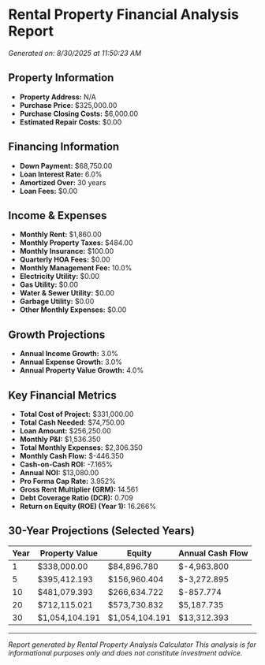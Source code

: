 
# Rental Property Financial Analysis Report
*Generated on: 8/30/2025 at 11:50:23 AM*

## Property Information
* **Property Address:** N/A
* **Purchase Price:** $325,000.00
* **Purchase Closing Costs:** $6,000.00
* **Estimated Repair Costs:** $0.00

## Financing Information
* **Down Payment:** $68,750.00
* **Loan Interest Rate:** 6.0%
* **Amortized Over:** 30 years
* **Loan Fees:** $0.00

## Income & Expenses
* **Monthly Rent:** $1,860.00
* **Monthly Property Taxes:** $484.00
* **Monthly Insurance:** $100.00
* **Quarterly HOA Fees:** $0.00
* **Monthly Management Fee:** 10.0%
* **Electricity Utility:** $0.00
* **Gas Utility:** $0.00
* **Water & Sewer Utility:** $0.00
* **Garbage Utility:** $0.00
* **Other Monthly Expenses:** $0.00

## Growth Projections
* **Annual Income Growth:** 3.0%
* **Annual Expense Growth:** 3.0%
* **Annual Property Value Growth:** 4.0%

## Key Financial Metrics
* **Total Cost of Project:** $331,000.00
* **Total Cash Needed:** $74,750.00
* **Loan Amount:** $256,250.00
* **Monthly P&I:** $1,536.350
* **Total Monthly Expenses:** $2,306.350
* **Monthly Cash Flow:** $-446.350
* **Cash-on-Cash ROI:** -7.165%
* **Annual NOI:** $13,080.00
* **Pro Forma Cap Rate:** 3.952%
* **Gross Rent Multiplier (GRM):** 14.561
* **Debt Coverage Ratio (DCR):** 0.709
* **Return on Equity (ROE) (Year 1):** 16.266%

## 30-Year Projections (Selected Years)
| Year | Property Value | Equity | Annual Cash Flow |
|---|---|---|---|
| 1 | $338,000.00 | $84,896.780 | $-4,963.800 |
| 5 | $395,412.193 | $156,960.404 | $-3,272.895 |
| 10 | $481,079.393 | $266,634.722 | $-857.774 |
| 20 | $712,115.021 | $573,730.832 | $5,187.735 |
| 30 | $1,054,104.191 | $1,054,104.191 | $13,312.393 |

---
*Report generated by Rental Property Analysis Calculator*
*This analysis is for informational purposes only and does not constitute investment advice.*
